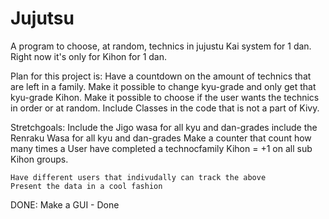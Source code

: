 # Jujutsu

A program to choose, at random, technics in jujustu Kai system for 1 dan. 
Right now it's only for Kihon for 1 dan. 

Plan for this project is:
  Have a countdown on the amount of technics that are left in a family. 
  Make it possible to change kyu-grade and only get that kyu-grade Kihon.
  Make it possible to choose if the user wants the technics in order or at random. 
  Include Classes in the code that is not a part of Kivy. 


  Stretchgoals: 
    Include the Jigo wasa for all kyu and dan-grades
    include the Renraku Wasa for all kyu and dan-grades
    Make a counter that count how many times a User have completed a technocfamily
      Kihon = +1 on all sub Kihon groups. 
    
    Have different users that indivudally can track the above
    Present the data in a cool fashion
  

DONE: 
Make a GUI - Done
